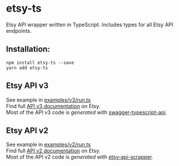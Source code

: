 # etsy-ts

Etsy API wrapper written in TypeScript. Includes types for all Etsy API endpoints.

## Installation:

`npm install etsy-ts --save`  
`yarn add etsy-ts`

## Etsy API v3

See example in [examples/v3/run.ts](examples/example.ts)  
Find full [API v3 documentation](https://developer.etsy.com) on Etsy.  
Most of the API v3 code is _generated_ with [swagger-typescript-api](https://github.com/acacode/swagger-typescript-api).

## Etsy API v2

See example in [examples/v2/run.ts](examples/v2/run.ts)  
Find full [API v2 documentation](https://www.etsy.com/developers/documentation/getting_started/api_basics#reference) on
Etsy.  
Most of the API v2 code is _generated_ with [etsy-api-scrapper](https://github.com/Granga/etsy-api-scraper).
